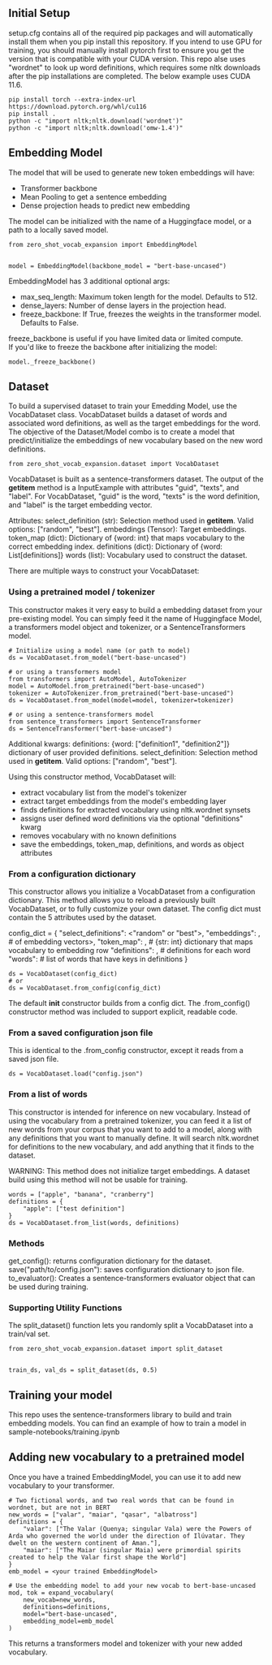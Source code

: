 ## Initial Setup

setup.cfg contains all of the required pip packages and will automatically install them
when you pip install this repository. If you intend to use GPU
for training, you should manually install pytorch first to ensure you get the
version that is compatible with your CUDA version. This repo alse uses "wordnet"
to look up word definitions, which requires some nltk downloads after the pip
installations are completed. The below example uses CUDA 11.6.

```
pip install torch --extra-index-url https://download.pytorch.org/whl/cu116
pip install .
python -c "import nltk;nltk.download('wordnet')"
python -c "import nltk;nltk.download('omw-1.4')"
```

## Embedding Model

The model that will be used to generate new token embeddings will have:
- Transformer backbone
- Mean Pooling to get a sentence embedding
- Dense projection heads to predict new embedding

The model can be initialized with the name of a Huggingface model, or a path
to a locally saved model.

```
from zero_shot_vocab_expansion import EmbeddingModel


model = EmbeddingModel(backbone_model = "bert-base-uncased")
```

EmbeddingModel has 3 additional optional args:
- max_seq_length: Maximum token length for the model. Defaults to 512.
- dense_layers: Number of dense layers in the projection head.
- freeze_backbone: If True, freezes the weights in the transformer model.
    Defaults to False.

freeze_backbone is useful if you have limited data or limited compute.  
If you'd like to freeze the backbone after initializing the model:

```
model._freeze_backbone()
```

## Dataset

To build a supervised dataset to train your Emedding Model, use the VocabDataset class.
VocabDataset builds a dataset of words and associated word definitions, as well as the
target embeddings for the word. The objective of the Dataset/Model combo is to create a
model that predict/initialize the embeddings of new vocabulary based on the new word
definitions.

```
from zero_shot_vocab_expansion.dataset import VocabDataset
```

VocabDataset is built as a sentence-transformers dataset. The output of the __getitem__
method is a InputExample with attributes "guid", "texts", and "label". For VocabDataset,
"guid" is the word, "texts" is the word definition, and "label" is the target embedding
vector.

Attributes:
    select_definition (str): Selection method used in __getitem__.
        Valid options: ["random", "best"].
    embeddings (Tensor): Target embeddings.
    token_map (dict): Dictionary of {word: int} that maps vocabulary to the
        correct embedding index.
    definitions (dict): Dictionary of {word: List[definitions]}
    words (list): Vocabulary used to construct the dataset.

There are multiple ways to construct your VocabDataset:

### Using a pretrained model / tokenizer

This constructor makes it very easy to build a embedding dataset from your pre-existing
model. You can simply feed it the name of Huggingface Model, a transformers model object
and tokenizer, or a SentenceTransformers model.

```
# Initialize using a model name (or path to model)
ds = VocabDataset.from_model("bert-base-uncased")

# or using a transformers model
from transformers import AutoModel, AutoTokenizer
model = AutoModel.from_pretrained("bert-base-uncased")
tokenizer = AutoTokenizer.from_pretrained("bert-base-uncased")
ds = VocabDataset.from_model(model=model, tokenizer=tokenizer)

# or using a sentence-transformers model
from sentence_transformers import SentenceTransformer
ds = SentenceTransformer("bert-base-uncased")
```

Additional kwargs:
    definitions: {word: ["definition1", "definition2"]} dictionary of user provided definitions.
    select_definition:  Selection method used in __getitem__. Valid options: ["random", "best"].

Using this constructor method, VocabDataset will:
- extract vocabulary list from the model's tokenizer
- extract target embeddings from the model's embedding layer
- finds definitions for extracted vocabulary using nltk.wordnet synsets
- assigns user defined word definitions via the optional "definitions" kwarg
- removes vocabulary with no known definitions
- save the embeddings, token_map, definitions, and words as object attributes

### From a configuration dictionary

This constructor allows you initialize a VocabDataset from a configuration dictionary.
This method allows you to reload a previously built VocabDataset, or to fully customize
your own dataset. The config dict must contain the 5 attributes used by the dataset.

config_dict = {
    "select_definitions": <"random" or "best">,
    "embeddings": <Tensor or nested list>,  # of embedding vectors>,
    "token_map": <dictionary>,              # {str: int} dictionary that maps vocabulary to embedding row
    "definitions": <dictionary>,            # definitions for each word
    "words": <list>                         # list of words that have keys in definitions
}

```
ds = VocabDataset(config_dict)
# or
ds = VocabDataset.from_config(config_dict)
```
The default __init__ constructor builds from a config dict. The .from_config() constructor
method was included to support explicit, readable code.

### From a saved configuration json file

This is identical to the .from_config constructor, except it reads from a saved
json file.

```
ds = VocabDataset.load("config.json")
```

### From a list of words

This constructor is intended for inference on new vocabulary. Instead of using the vocabulary
from a pretrained tokenizer, you can feed it a list of new words from your corpus that you
want to add to a model, along with any definitions that you want to manually define. It will
search nltk.wordnet for definitions to the new vocabulary, and add anything that it finds
to the dataset.

WARNING: This method does not initialize target embeddings. A dataset build using this method
will not be usable for training.

```
words = ["apple", "banana", "cranberry"]
definitions = {
    "apple": ["test definition"]
}
ds = VocabDataset.from_list(words, definitions)
```

### Methods

get_config(): returns configuration dictionary for the dataset.  
save("path/to/config.json"): saves configuration dictionary to json file.  
to_evaluator(): Creates a sentence-transformers evaluator object that can be used during training.


### Supporting Utility Functions

The split_dataset() function lets you randomly split a VocabDataset into a train/val set.

```
from zero_shot_vocab_expansion.dataset import split_dataset


train_ds, val_ds = split_dataset(ds, 0.5)
```


## Training your model

This repo uses the sentence-transformers library to build and train embedding models.
You can find an example of how to train a model in sample-notebooks/training.ipynb

## Adding new vocabulary to a pretrained model

Once you have a trained EmbeddingModel, you can use it to add new vocabulary to your
transformer.

```
# Two fictional words, and two real words that can be found in wordnet, but are not in BERT
new_words = ["valar", "maiar", "qasar", "albatross"]
definitions = {
    "valar": ["The Valar (Quenya; singular Vala) were the Powers of Arda who governed the world under the direction of Ilúvatar. They dwelt on the western continent of Aman."],
    "maiar": ["The Maiar (singular Maia) were primordial spirits created to help the Valar first shape the World"]
}
emb_model = <your trained EmbeddingModel>

# Use the embedding model to add your new vocab to bert-base-uncased
mod, tok = expand_vocabulary(
    new_vocab=new_words,
    definitions=definitions,
    model="bert-base-uncased",
    embedding_model=emb_model
)
```

This returns a transformers model and tokenizer with your new added vocabulary.
